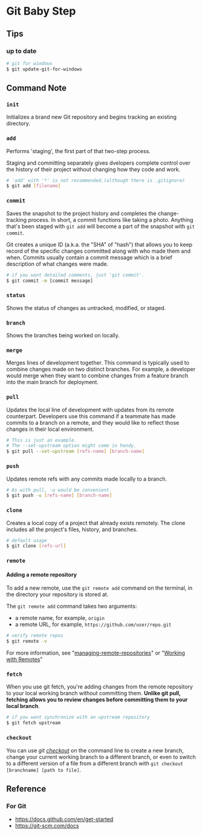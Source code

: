 # Git Baby Step

## Tips

### up to date
```bash
# git for windows
$ git update-git-for-windows
```


## Command Note

### `init`
Initializes a brand new Git repository and begins tracking an existing directory.

### `add`
Performs 'staging', the first part of that two-step process.

Staging and committing separately gives dvelopers complete control over the history of their project
without changing how they code and work.

```bash
# 'add' with '*' is not recommended.(although there is .gitignore)
$ git add [filename]
```

### `commit`
Saves the snapshot to the project history and completes the change-tracking process.
In short, a commit functions like taking a photo.
Anything that's been staged with `git add` will become a part of the snapshot with `git commit`.

Git creates a unique ID (a.k.a. the "SHA" of "hash") that allows you to keep record of the specific changes committed
along with who made them and when. Commits usually contain a commit message which is a brief description of what changes were made.

```bash
# if you want detailed comments, just 'git commit'.
$ git commit -m [commit message]
```

### `status`
Shows the status of changes as untracked, modified, or staged.

### `branch`
Shows the branches being worked on locally.

### `merge`
Merges lines of development together. This command is typically used to combine changes made on two distinct branches. For example, a developer would merge
when they want to combine changes from a feature branch into the main branch for deployment.

### `pull`
Updates the local line of development with updates from its remote counterpart.
Developers use this command if a teammate has made commits to a branch on a remote, and they would like to reflect those changes in their local environment.

```bash
# This is just an example.
# The --set-upstream option might come in handy.
$ git pull --set-upstream [refs-name] [branch-name]
```

### `push`
Updates remote refs with any commits made locally to a branch.

```bash
# As with pull, -u would be convenient.
$ git push -u [refs-name] [branch-name]
```

### `clone`
Creates a local copy of a project that already exists remotely.
The clone includes all the project's files, history, and branches.

```bash
# default usage
$ git clone [refs-url]
```

### `remote`
#### Adding a remote repository
To add a new remote, use the `git remote add` command on the terminal,
in the directory your repository is stored at.

The `git remote add` command takes two arguments:
* a remote name, for example, `origin`
* a remote URL, for example, `https://github.com/user/repo.git`

```bash
# verify remote repos
$ git remote -v
```
For more information, see
"[managing-remote-repositories](https://docs.github.com/en/get-started/getting-started-with-git/managing-remote-repositories)"
or "[Working with Remotes](https://git-scm.com/book/en/v2/Git-Basics-Working-with-Remotes)"
    
### `fetch`
When you use git fetch, you're adding changes from the remote repository to your local working branch without committing them. **Unlike git pull, fetching allows you to review changes before committing them to your local branch**.

```bash
# if you want synchronize with an upstream repository
$ git fetch upstream
```

### `checkout`
You can use *git [checkout](https://docs.github.com/en/get-started/quickstart/github-glossary#checkout)* on the command line to create a new branch, change your current working branch to a different branch, or even to switch to a different version of a file from a different branch with `git checkout [branchname] [path to file]`.


## Reference

### For Git
* https://docs.github.com/en/get-started
* https://git-scm.com/docs
